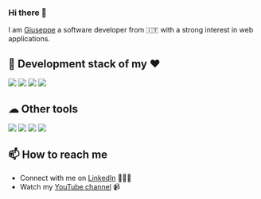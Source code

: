 ### Hi there 👋

<!--
**giuppiF/giuppiF** is a ✨ _special_ ✨ repository because its `README.md` (this file) appears on your GitHub profile.
-->
I am [Giuseppe](https://www.youtube.com/c/GiuseppeFunicelloo)
a software developer from 🇮🇹 with a strong interest in
web applications.

## 🧰 Development stack of my ❤️

<p align="left">
    <img src="https://img.shields.io/badge/TypeScript-007ACC?style=for-the-badge&logo=typescript&logoColor=white" />
    <img src="https://img.shields.io/badge/React-01ADD8?style=for-the-badge&logo=react&logoColor=white" />
        <img src="https://img.shields.io/badge/GraphQL-E10098?style=for-the-badge&logo=graphql&logoColor=white" />
    <img src="https://img.shields.io/badge/Node.js-43853D?style=for-the-badge&logo=node.js&logoColor=white" />
</p>

## ☁ ️Other tools

<p align="left">
    <img src="https://img.shields.io/badge/Git-F05032?style=for-the-badge&logo=git&logoColor=white" />
    <img src="https://img.shields.io/badge/Docker-0073ec?style=for-the-badge&logo=docker&logoColor=white" />
    <img src="https://img.shields.io/badge/Next.js-000000?style=for-the-badge&logo=nextdotjs&logoColor=white" />
        <img src="https://img.shields.io/badge/Kubernetes-326CE5?style=for-the-badge&logo=kubernetes&logoColor=white" />
</p>

## 📫 How to reach me

- Connect with me on [LinkedIn](https://www.linkedin.com/in/giuseppe-funicello/) 👨🏻‍💻
- Watch my [YouTube channel](https://www.youtube.com/c/GiuseppeFunicelloo) 📹
